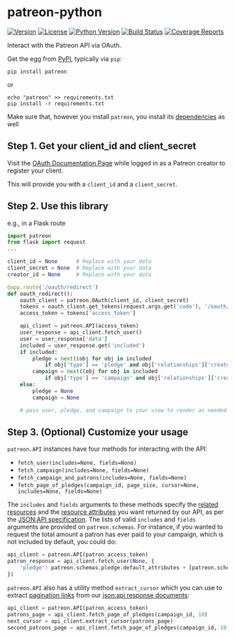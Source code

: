 # patreon-python

[![Version](https://img.shields.io/pypi/v/patreon.svg?style=flat)](http://pypi.python.org/pypi/patreon)
[![License](https://img.shields.io/pypi/l/patreon.svg?style=flat)](http://pypi.python.org/pypi/patreon)
[![Python Version](https://img.shields.io/pypi/pyversions/patreon.svg?style=flat)](http://pypi.python.org/pypi/patreon)
[![Build Status](https://img.shields.io/circleci/project/github/patreon/patreon-python.svg)](https://circleci.com/gh/Patreon/patreon-python/)
[![Coverage Reports](https://img.shields.io/coveralls/jekyll/jekyll.svg)](https://coveralls.io/github/Patreon/patreon-python)

Interact with the Patreon API via OAuth.

Get the egg from [PyPI](https://pypi.python.org/pypi/patreon), typically via `pip`:

```
pip install patreon
```
or
```
echo "patreon" >> requirements.txt
pip install -r requirements.txt
```

Make sure that, however you install `patreon`,
you install its [dependencies](https://github.com/Patreon/patreon-python/blob/master/setup.py#L12) as well


Step 1. Get your client_id and client_secret
---
Visit the [OAuth Documentation Page](https://www.patreon.com/oauth2/documentation)
while logged in as a Patreon creator to register your client.

This will provide you with a `client_id` and a `client_secret`.


Step 2. Use this library
---
e.g., in a Flask route
```python
import patreon
from flask import request
...

client_id = None      # Replace with your data
client_secret = None  # Replace with your data
creator_id = None     # Replace with your data

@app.route('/oauth/redirect')
def oauth_redirect():
    oauth_client = patreon.OAuth(client_id, client_secret)
    tokens = oauth_client.get_tokens(request.args.get('code'), '/oauth/redirect')
    access_token = tokens['access_token']

    api_client = patreon.API(access_token)
    user_response = api_client.fetch_user()
    user = user_response['data']
    included = user_response.get('included')
    if included:
        pledge = next((obj for obj in included
            if obj['type'] == 'pledge' and obj['relationships']['creator']['data']['id'] == creator_id), None)
        campaign = next((obj for obj in included
            if obj['type'] == 'campaign' and obj['relationships']['creator']['data']['id'] == creator_id), None)
    else:
        pledge = None
        campaign = None

    # pass user, pledge, and campaign to your view to render as needed
```


Step 3. (Optional) Customize your usage
---
`patreon.API` instances have four methods for interacting with the API:
* `fetch_user(includes=None, fields=None)`
* `fetch_campaign(includes=None, fields=None)`
* `fetch_campaign_and_patrons(includes=None, fields=None)`
* `fetch_page_of_pledges(campaign_id, page_size, cursor=None, includes=None, fields=None)`

The `includes` and `fields` arguments to these methods specify
the [related resources](http://jsonapi.org/format/#fetching-includes)
and the [resource attributes](http://jsonapi.org/format/#fetching-sparse-fieldsets)
you want returned by our API, as per the [JSON:API specification](http://jsonapi.org/).
The lists of valid `includes` and `fields` arguments are provided on `patreon.schemas`.
For instance, if you wanted to request the total amount a patron has ever paid to your campaign,
which is not included by default, you could do:
```python
api_client = patreon.API(patron_access_token)
patron_response = api_client.fetch_user(None, {
    'pledge': patreon.schemas.pledge.default_attributes + [patreon.schemas.pledge.Attributes.total_historical_amount_cents]
})
```

`patreon.API` also has a utility method `extract_cursor`
which you can use to extract [pagination links](http://jsonapi.org/format/#fetching-pagination)
from our [json:api response documents](http://jsonapi.org):
```python
api_client = patreon.API(patron_access_token)
patrons_page = api_client.fetch_page_of_pledges(campaign_id, 10)
next_cursor = api_client.extract_cursor(patrons_page)
second_patrons_page = api_client.fetch_page_of_pledges(campaign_id, 10, cursor=next_cursor)
```
